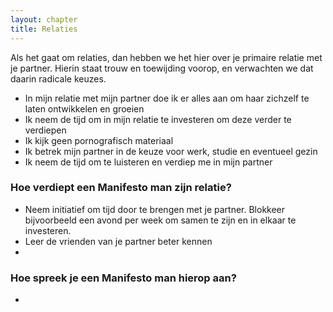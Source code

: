 ```yaml
---
layout: chapter
title: Relaties
---
```


Als het gaat om relaties, dan hebben we het hier over je primaire relatie met je partner. Hierin staat trouw en toewijding voorop, en verwachten we dat daarin radicale keuzes.

- In mijn relatie met mijn partner doe ik er alles aan om haar zichzelf te laten ontwikkelen en groeien
- Ik neem de tijd om in mijn relatie te investeren om deze verder te verdiepen
- Ik kijk geen pornografisch materiaal
- Ik betrek mijn partner in de keuze voor werk, studie en eventueel gezin
- Ik neem de tijd om te luisteren en verdiep me in mijn partner

### Hoe verdiept een Manifesto man zijn relatie?

- Neem initiatief om tijd door te brengen met je partner. Blokkeer bijvoorbeeld een avond per week om samen te zijn en in elkaar te investeren.
- Leer de vrienden van je partner beter kennen
-

### Hoe spreek je een Manifesto man hierop aan?

-